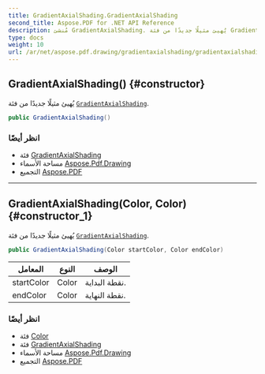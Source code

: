 ```yaml
---
title: GradientAxialShading.GradientAxialShading
second_title: Aspose.PDF for .NET API Reference
description: مُنشئ GradientAxialShading. يُهيئ مثيلًا جديدًا من فئة GradientAxialShading
type: docs
weight: 10
url: /ar/net/aspose.pdf.drawing/gradientaxialshading/gradientaxialshading/
---
```

## GradientAxialShading() {#constructor}

يُهيئ مثيلًا جديدًا من فئة [`GradientAxialShading`](../).

```csharp
public GradientAxialShading()
```

### انظر أيضًا

* فئة [GradientAxialShading](../)
* مساحة الأسماء [Aspose.Pdf.Drawing](../../../aspose.pdf.drawing/)
* التجميع [Aspose.PDF](../../../)

---

## GradientAxialShading(Color, Color) {#constructor_1}

يُهيئ مثيلًا جديدًا من فئة [`GradientAxialShading`](../).

```csharp
public GradientAxialShading(Color startColor, Color endColor)
```

| المعامل | النوع | الوصف |
| --- | --- | --- |
| startColor | Color | نقطة البداية. |
| endColor | Color | نقطة النهاية. |

### انظر أيضًا

* فئة [Color](../../../aspose.pdf/color/)
* فئة [GradientAxialShading](../)
* مساحة الأسماء [Aspose.Pdf.Drawing](../../../aspose.pdf.drawing/)
* التجميع [Aspose.PDF](../../../)